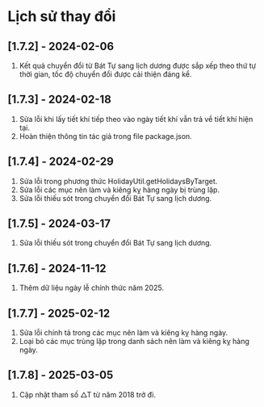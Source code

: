 # Lịch sử thay đổi


## [1.7.2] - 2024-02-06
1. Kết quả chuyển đổi từ Bát Tự sang lịch dương được sắp xếp theo thứ tự thời gian, tốc độ chuyển đổi được cải thiện đáng kể.

## [1.7.3] - 2024-02-18
1. Sửa lỗi khi lấy tiết khí tiếp theo vào ngày tiết khí vẫn trả về tiết khí hiện tại.
2. Hoàn thiện thông tin tác giả trong file package.json.

## [1.7.4] - 2024-02-29
1. Sửa lỗi trong phương thức HolidayUtil.getHolidaysByTarget.
2. Sửa lỗi các mục nên làm và kiêng kỵ hàng ngày bị trùng lặp.
3. Sửa lỗi thiếu sót trong chuyển đổi Bát Tự sang lịch dương.

## [1.7.5] - 2024-03-17
1. Sửa lỗi thiếu sót trong chuyển đổi Bát Tự sang lịch dương.

## [1.7.6] - 2024-11-12
1. Thêm dữ liệu ngày lễ chính thức năm 2025.

## [1.7.7] - 2025-02-12
1. Sửa lỗi chính tả trong các mục nên làm và kiêng kỵ hàng ngày.
2. Loại bỏ các mục trùng lặp trong danh sách nên làm và kiêng kỵ hàng ngày.

## [1.7.8] - 2025-03-05
1. Cập nhật tham số △T từ năm 2018 trở đi. 